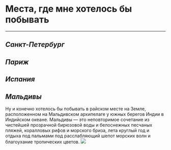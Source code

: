 # **Места, где мне хотелось бы побывать**

---

## __*Санкт-Петербург*__


## __*Париж*__


## __*Испания*__


## __*Мальдивы*__
Ну и конечно хотелось бы побывать в райском месте на Земле, расположенном на Мальдивском архипелаге у южных берегов Индии в Индийском океане. Мальдивы — это неповторимое сочетание из чистейшей прозрачной бирюзовой воды и белоснежных песчаных пляжей, коралловых рифов и морского бриза, лета круглый год и отдыха под пальмами под расслабляющий шепот морских волн и благоухание тропических цветов.
![](Мальдивы.jpg)